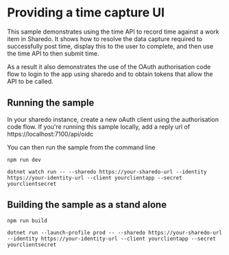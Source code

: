 # Providing a time capture UI

This sample demonstrates using the time API to record time against a work item in Sharedo. It shows how to resolve the data capture required to successfully post time, display this to the user to complete, and then use the time API to then submit time.

As a result it also demonstrates the use of the OAuth authorisation code flow to login to the app using sharedo and to obtain tokens that allow the API to be called.

## Running the sample
In your sharedo instance, create a new oAuth client using the authorisation code flow. If you're running this sample locally, add a reply url of https://localhost:7100/api/oidc

You can then run the sample from the command line

`npm run dev`

`dotnet watch run -- --sharedo https://your-sharedo-url --identity https://your-identity-url --client yourclientapp --secret yourclientsecret`

## Building the sample as a stand alone
`npm run build`

`dotnet run --launch-profile prod -- --sharedo https://your-sharedo-url --identity https://your-identity-url --client yourclientapp --secret yourclientsecret`

